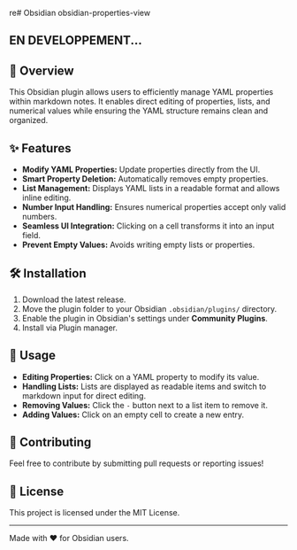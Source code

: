 re# Obsidian obsidian-properties-view

## EN DEVELOPPEMENT...

## 🚀 Overview
This Obsidian plugin allows users to efficiently manage YAML properties within markdown notes. It enables direct editing of properties, lists, and numerical values while ensuring the YAML structure remains clean and organized.

## ✨ Features
- **Modify YAML Properties:** Update properties directly from the UI.
- **Smart Property Deletion:** Automatically removes empty properties.
- **List Management:** Displays YAML lists in a readable format and allows inline editing.
- **Number Input Handling:** Ensures numerical properties accept only valid numbers.
- **Seamless UI Integration:** Clicking on a cell transforms it into an input field.
- **Prevent Empty Values:** Avoids writing empty lists or properties.

## 🛠️ Installation
1. Download the latest release.
2. Move the plugin folder to your Obsidian `.obsidian/plugins/` directory.
3. Enable the plugin in Obsidian's settings under **Community Plugins**.
4. Install via Plugin manager.

## 📌 Usage
- **Editing Properties:** Click on a YAML property to modify its value.
- **Handling Lists:** Lists are displayed as readable items and switch to markdown input for direct editing.
- **Removing Values:** Click the `-` button next to a list item to remove it.
- **Adding Values:** Click on an empty cell to create a new entry.


## 📝 Contributing
Feel free to contribute by submitting pull requests or reporting issues!

## 📜 License
This project is licensed under the MIT License.

---
Made with ❤️ for Obsidian users.


